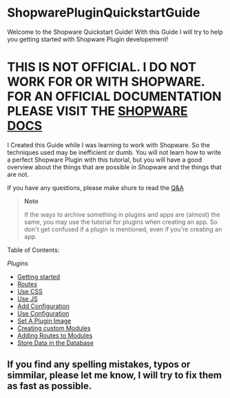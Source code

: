 # ShopwarePluginQuickstartGuide

Welcome to the Shopware Quickstart Guide! With this Guide I will try to help you getting started with Shopware Plugin developement!

# **THIS IS NOT OFFICIAL. I DO NOT WORK FOR OR WITH SHOPWARE. FOR AN OFFICIAL DOCUMENTATION PLEASE VISIT THE [SHOPWARE DOCS](https://docs.shopware.com/en)**

I Created this Guide while I was learning to work with Shopware. So the techniques used may be inefficient or dumb. You will not learn how to write a perfect Shopware Plugin with this tutorial, but you will have a good overview about the things that are possible in Shopware and the things that are not.

If you have any questions, please make shure to read the [Q&A](https://github.com/kollhdxdlp/ShopwarePluginQuickstartGuide/blob/main/Q%26A.md)

>__Note__
>
> If the ways to archive something in plugins and apps are (almost) the same, you may use the tutorial for plugins when creating an app. So don't get confused if a plugin is mentioned, even if you're creating an app.

Table of Contents:

*Plugins*
- [Getting started](https://github.com/kollhdxdlp/ShopwarePluginQuickstartGuide/blob/main/GettingStarted.md)
- [Routes](https://github.com/kollhdxdlp/ShopwarePluginQuickstartGuide/blob/main/Routes.md)
- [Use CSS](https://github.com/kollhdxdlp/ShopwarePluginQuickstartGuide/blob/main/embeddingCSS.md)
- [Use JS](https://github.com/kollhdxdlp/ShopwarePluginQuickstartGuide/blob/main/embeddingJS.md)
- [Add Configuration](https://github.com/kollhdxdlp/ShopwarePluginQuickstartGuide/blob/main/AddConfiguration.md)
- [Use Configuration](https://github.com/kollhdxdlp/ShopwarePluginQuickstartGuide/blob/main/UseConfiguration.md)
- [Set A Plugin Image](https://github.com/kollhdxdlp/ShopwarePluginQuickstartGuide/blob/main/addingImage.md)
- [Creating custom Modules](https://github.com/kollhdxdlp/ShopwarePluginQuickstartGuide/blob/main/CustomModules.md)
- [Adding Routes to Modules](https://github.com/kollhdxdlp/ShopwarePluginQuickstartGuide/blob/main/addingRoutesInModules.md)
- [Store Data in the Database](https://github.com/kollhdxdlp/ShopwarePluginQuickstartGuide/blob/main/storingFilesInDatabase(entitie))

## If you find any spelling mistakes, typos or simmilar, please let me know, I will try to fix them as fast as possible.

